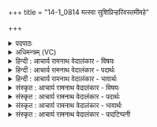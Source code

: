 +++
title = "14-1_0814 मत्स्वा सुशिप्रिन्हरिवस्तमीमहे"

+++
<details><summary>पदपाठः</summary>

त्वा꣢म्। इ꣣दा꣢। ह्यः। न꣡रः꣢꣯। अ꣡पी꣢꣯प्यन्। व꣢ज्रिन्। भू꣡र्ण꣢꣯यः। सः। इ꣣न्द्र। स्तो꣡म꣢꣯वाहसः। स्तो꣡म꣢꣯। वा꣣हसः। इह꣢। श्रु꣣धि। उ꣡प꣢꣯। स्व꣡स꣢꣯रम्। आ। ग꣣हि। ८१३।
</details>

<details><summary>अधिमन्त्रम् (VC)</summary>

- इन्द्रः
- नृमेध आङ्गिरसः
- प्रगाथः(विषमा बृहती, समा सतोबृहती)
- मध्यमः
</details>

<details><summary>हिन्दी : आचार्य रामनाथ वेदालंकार - विषयः</summary>

प्रथम ऋचा की व्याख्या पूर्वार्चिक में ३०२ क्रमाङ्क पर परमेश्वर और राजा के पक्ष में की गयी थी। यहाँ विद्वान् का विषय वर्णित किया जा रहा है।
</details>

<details><summary>हिन्दी : आचार्य रामनाथ वेदालंकार - पदार्थः</summary>

पदार्थान्वयभाषाः -  हे (वज्रिन्) दोषों का वर्णन करनेवाले विद्वन् ! (त्वाम् इत्) आपको ही (भूर्णयः) वैभवशाली (नरः) लोग (इदा) इस काल में और (ह्यः) अतीत काल में (अपीप्यन्) उपहार आदि प्रदान कर बढ़ाते हैं और बढ़ाते रहे हैं। (सः) वह,हे (इन्द्र) विद्या के ऐश्वर्य से युक्त विद्वन् ! (स्तोमवाहसः) आपके प्रति स्तोत्र या पदार्थसमूह पहुँचानेवाले हम लोगों को,अर्थात् हमारे निवेदन को (इह) यहाँ (श्रुधि) आप सुनिए और सुनकर हमारा आतिथ्य ग्रहण करने तथा हमें उपदेश देने के लिए (स्वसरम्) हमारे घर (उप आगहि) आइए ॥१॥
</details>

<details><summary>हिन्दी : आचार्य रामनाथ वेदालंकार - भावार्थः</summary>

भावार्थभाषाः -  सब उन्नति चाहनेवाले लोगों को चाहिए कि विद्वानों का सत्कार करें और विद्वानों को भी चाहिए कि अध्ययन की हुई सब विद्याएँ उन्हें दें ॥१॥
</details>

<details><summary>संस्कृत : आचार्य रामनाथ वेदालंकार - विषयः</summary>

तत्र प्रथमा ऋक् पूर्वार्चिके ३०२ क्रमाङ्के परमेश्वरनृपत्योः पक्षे व्याख्याता। अत्र विद्वद्विषय उच्यते।
</details>

<details><summary>संस्कृत : आचार्य रामनाथ वेदालंकार - पदार्थः</summary>

पदार्थान्वयभाषाः -  हे (वज्रिन्) दोषवर्जक विद्वन् ! (त्वाम् इत्) त्वां खलु (भूर्णयः) वैभवशालिनः।[बिभ्रति धनानि ये ते भूर्णयः। डुभृञ् धारणपोषणयोः इत्यस्मात् ‘घृणिपृश्निपार्ष्णिचूर्णिभूर्णयः’। उ० ४।५३ इत्यनेन निः प्रत्ययः धातोः ऋकारस्य ऊत्वं च।] (नरः) जनाः (इदा) अस्मिन् वर्तमाने काले (ह्यः) गते काले च (अपीप्यन्) उपहारादिप्रदानैः वर्धयन्ति वर्द्धितवन्तश्च।[ओप्यायी वृद्धौ इत्यस्येदं रूपम्।] (सः) असौ,हे (इन्द्र) विद्यैश्वर्ययुक्त विद्वन् ! (स्तोमवाहसः) स्तोमं स्तोत्रं पदार्थसंभारं वा त्वां प्रति वाहयन्ति प्रापयन्ति ये तान्,अस्मान् (इह) अत्र (श्रुधि) शृणु,अस्मन्निवेदनं शृणु इत्यर्थः,श्रुत्वा चास्मदातिथ्यं ग्रहीतुमस्मानुपदेष्टुं च (स्वसरम्) अस्मद्गृहम्।[स्वसराणि इति गृहनामसु पठितम्। निघं० ३।४।] (उप आगहि) उपागच्छ ॥१॥
</details>

<details><summary>संस्कृत : आचार्य रामनाथ वेदालंकार - भावार्थः</summary>

भावार्थभाषाः -  सर्वैरुन्नतिकामैर्जनैर्विद्वांसः सत्करणीया विद्वद्भिरपि चाधीताः सर्वा विद्यास्तेभ्यो दातव्याः ॥१॥
</details>

<details><summary>संस्कृत : आचार्य रामनाथ वेदालंकार - पादटिप्पनी</summary>

टिप्पणी:   १. ऋ० ८।९९।१,‘स्तोम॑वाहसामि॒ह’ इति पाठः,साम० ३०२।
</details>